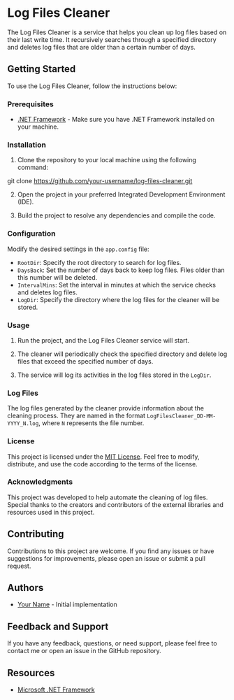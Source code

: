 # Log Files Cleaner

The Log Files Cleaner is a service that helps you clean up log files based on their last write time. It recursively searches through a specified directory and deletes log files that are older than a certain number of days.

## Getting Started

To use the Log Files Cleaner, follow the instructions below:

### Prerequisites

- [.NET Framework](https://dotnet.microsoft.com/download/dotnet-framework) - Make sure you have .NET Framework installed on your machine.

### Installation

1. Clone the repository to your local machine using the following command:

git clone https://github.com/your-username/log-files-cleaner.git

2. Open the project in your preferred Integrated Development Environment (IDE).

3. Build the project to resolve any dependencies and compile the code.

### Configuration

Modify the desired settings in the `app.config` file:

- `RootDir`: Specify the root directory to search for log files.
- `DaysBack`: Set the number of days back to keep log files. Files older than this number will be deleted.
- `IntervalMins`: Set the interval in minutes at which the service checks and deletes log files.
- `LogDir`: Specify the directory where the log files for the cleaner will be stored.

### Usage

1. Run the project, and the Log Files Cleaner service will start.

2. The cleaner will periodically check the specified directory and delete log files that exceed the specified number of days.

3. The service will log its activities in the log files stored in the `LogDir`.

### Log Files

The log files generated by the cleaner provide information about the cleaning process. They are named in the format `LogFilesCleaner_DD-MM-YYYY_N.log`, where `N` represents the file number.

### License

This project is licensed under the [MIT License](LICENSE). Feel free to modify, distribute, and use the code according to the terms of the license.

### Acknowledgments

This project was developed to help automate the cleaning of log files. Special thanks to the creators and contributors of the external libraries and resources used in this project.

## Contributing

Contributions to this project are welcome. If you find any issues or have suggestions for improvements, please open an issue or submit a pull request.

## Authors

- [Your Name](https://github.com/your-username) - Initial implementation

## Feedback and Support

If you have any feedback, questions, or need support, please feel free to contact me or open an issue in the GitHub repository.

## Resources

- [Microsoft .NET Framework](https://dotnet.microsoft.com/)
